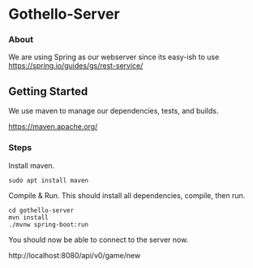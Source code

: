 # Gothello-Server

### About

We are using Spring as our webserver since its easy-ish to use
https://spring.io/guides/gs/rest-service/

## Getting Started

We use maven to manage our dependencies, tests, and builds.

https://maven.apache.org/

### Steps

Install maven.
```
sudo apt install maven
```
Compile & Run. This should install all dependencies, compile, then run.
```
cd gothello-server
mvn install
./mvnw spring-boot:run 
```

You should now be able to connect to the server now.

http://localhost:8080/api/v0/game/new
